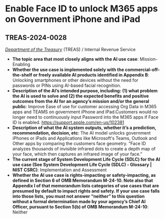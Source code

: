 # Enable Face ID to unlock M365 apps on Government iPhone and iPad
## TREAS-2024-0028
_[Department of the Treasury](<../3_agency/Department of the Treasury.md>)_ (TREAS) / Internal Revenue Service


+ **The topic area that most closely aligns with the AI use case**: Mission-Enabling
+ **Whether the use case is implemented solely with the commercial-off-the-shelf or freely available AI products identified in Appendix B**: Unlocking smartphones or other devices without the need for passwords or PINs using AI-based facial recognition.
+ **Description of the AI’s intended purpose, including: (1) what problem the AI is used to solve and (2) the expected benefits and positive outcomes from the AI for an agency’s mission and/or the general public**: Improve Ease of use for customer accessing Org Data in M365 apps and TEAMS on government iPhone and IPad.Customers would no longer need to continuously input Password into the M365 apps if Face ID is enabled. https://support.apple.com/en-us/102381
+ **Description of what the AI system outputs, whether it’s a prediction, recommendation, decision, etc**: The AI model unlocks government iPhones or iPads and Applications like Microsoft's Teams, Outlook and Other apps by comparing the customers face geometry. “Face ID analyzes thousands of invisible infrared dots to create a depth map of your face, which then captures an infrared image of your face.”
+ **The current stage of System Development Life Cycle (SDLC) for the AI use case (See System Development Life Cycle (SDLC) - Glossary | NIST CSRC)**: Implementation and Assessment
+ **Whether the AI use case is rights-impacting or safety-impacting, as defined in Section 6 of OMB Memorandum M-24-10. Note also that Appendix I of that memorandum lists categories of use cases that are presumed by default to impact rights and safety. If your use case falls into those lists, you must not answer “neither” to this question without a formal determination made by your agency’s Chief AI Officer, pursuant to Section 5(b) of OMB Memorandum M-24-10**: Neither